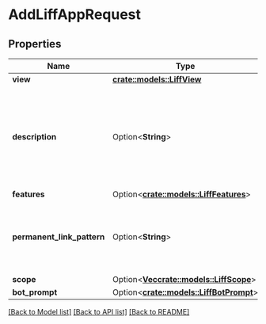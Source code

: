 # AddLiffAppRequest

## Properties

Name | Type | Description | Notes
------------ | ------------- | ------------- | -------------
**view** | [**crate::models::LiffView**](LiffView.md) |  | 
**description** | Option<**String**> | Name of the LIFF app.  The LIFF app name can't include \"LINE\" or similar strings, or inappropriate strings.  | [optional]
**features** | Option<[**crate::models::LiffFeatures**](LiffFeatures.md)> |  | [optional]
**permanent_link_pattern** | Option<**String**> | How additional information in LIFF URLs is handled. Specify `concat`.  | [optional]
**scope** | Option<[**Vec<crate::models::LiffScope>**](LiffScope.md)> |  | [optional]
**bot_prompt** | Option<[**crate::models::LiffBotPrompt**](LiffBotPrompt.md)> |  | [optional]

[[Back to Model list]](../README.md#documentation-for-models) [[Back to API list]](../README.md#documentation-for-api-endpoints) [[Back to README]](../README.md)


